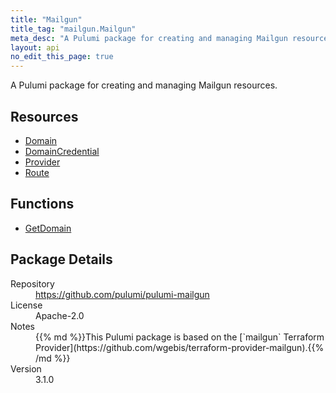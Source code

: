 ```yaml
---
title: "Mailgun"
title_tag: "mailgun.Mailgun"
meta_desc: "A Pulumi package for creating and managing Mailgun resources."
layout: api
no_edit_this_page: true
---
```


<!-- WARNING: this file was generated by Pulumi Docs Generator. -->
<!-- Do not edit by hand unless you're certain you know what you are doing! -->

A Pulumi package for creating and managing Mailgun resources.

<h2 id="resources">Resources</h2>
<ul class="api">
    <li><a href="domain" title="Domain"><span class="symbol resource"></span>Domain</a></li>
    <li><a href="domaincredential" title="DomainCredential"><span class="symbol resource"></span>DomainCredential</a></li>
    <li><a href="provider" title="Provider"><span class="symbol resource"></span>Provider</a></li>
    <li><a href="route" title="Route"><span class="symbol resource"></span>Route</a></li>
</ul>

<h2 id="functions">Functions</h2>
<ul class="api">
    <li><a href="getdomain" title="GetDomain"><span class="symbol function"></span>GetDomain</a></li>
</ul>

<h2 id="package-details">Package Details</h2>
<dl class="package-details">
	<dt>Repository</dt>
	<dd><a href="https://github.com/pulumi/pulumi-mailgun">https://github.com/pulumi/pulumi-mailgun</a></dd>
	<dt>License</dt>
	<dd>Apache-2.0</dd>
	<dt>Notes</dt>
	<dd>{{% md %}}This Pulumi package is based on the [`mailgun` Terraform Provider](https://github.com/wgebis/terraform-provider-mailgun).{{% /md %}}</dd>
	<dt>Version</dt>
	<dd>3.1.0</dd>
</dl>

